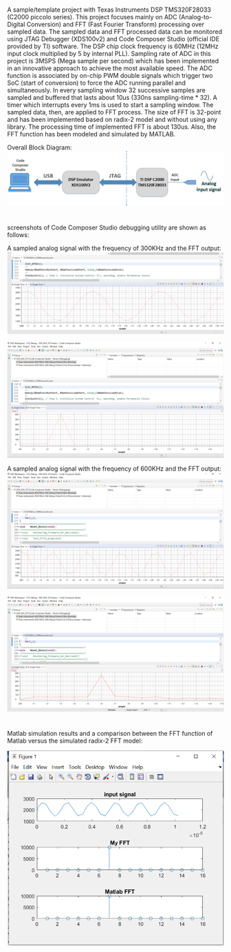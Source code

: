 ﻿# 
A sample/template project with Texas Instruments DSP TMS320F28033 (C2000 piccolo series). This project focuses mainly on ADC (Analog-to-Digital Conversion) and FFT (Fast Fourier Transform) processing over sampled data. The sampled data and FFT processed data can be monitored using JTAG Debugger (XDS100v2) and Code Composer Studio (official IDE provided by TI) software. The DSP chip clock frequency is 60MHz (12MHz input clock multiplied by 5 by internal PLL). Sampling rate of ADC in this project is 3MSPS (Mega sample per second) which has been implemented in an innovative approach to achieve the most available speed. The ADC function is associated by on-chip PWM double signals which trigger two SoC (start of conversion) to force the ADC running parallel and simultaneously. In every sampling window 32 successive samples are sampled and buffered that lasts about 10us (330ns sampling-time * 32). A timer which interrupts every 1ms is used to start a sampling window. The sampled data, then, are applied to FFT process. The size of FFT is 32-point and has been implemented based on radix-2 model and without using any library. The processing time of implemented FFT is about 130us. Also, the FFT function has been modeled and simulated by MATLAB. 

Overall Block Diagram:
![Functional Block Digram](Extras/DSP_ADC_FFT.jpg)

#
screenshots of Code Composer Studio debugging utility are shown as follows:

A sampled analog signal with the frequency of 300KHz and the FFT output:
![](Extras/ADC_buffer_300khz.png)

![](Extras/FFT_out_300khz.png)

A sampled analog signal with the frequency of 600KHz and the FFT output:
![](Extras/ADC_buffer_600khz.png)

![](Extras/FFT_out_600khz.png)

#
Matlab simulation results and a comparison between the FFT function of Matlab versus the simulated radix-2 FFT model:

![](Extras/Matlab_simulation.png)

